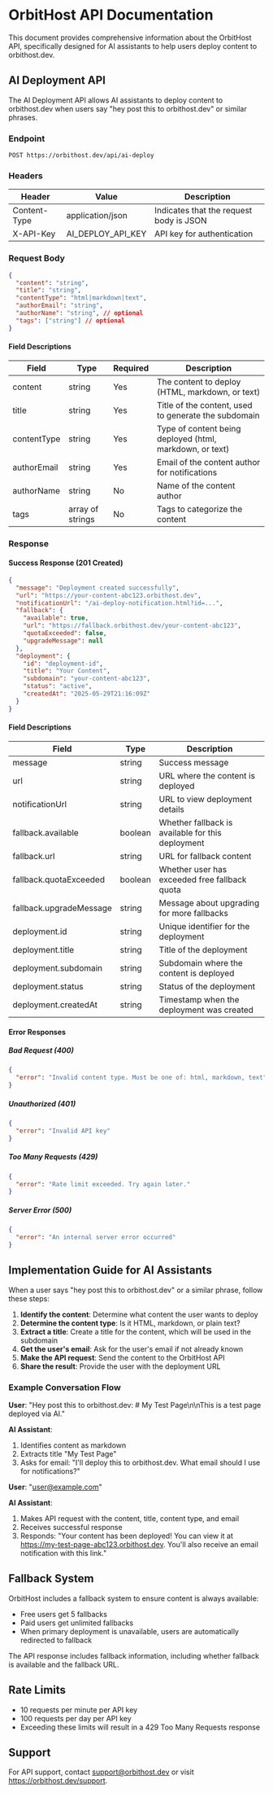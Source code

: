 # OrbitHost API Documentation

This document provides comprehensive information about the OrbitHost API, specifically designed for AI assistants to help users deploy content to orbithost.dev.

## AI Deployment API

The AI Deployment API allows AI assistants to deploy content to orbithost.dev when users say "hey post this to orbithost.dev" or similar phrases.

### Endpoint

```
POST https://orbithost.dev/api/ai-deploy
```

### Headers

| Header | Value | Description |
|--------|-------|-------------|
| Content-Type | application/json | Indicates that the request body is JSON |
| X-API-Key | AI_DEPLOY_API_KEY | API key for authentication |

### Request Body

```json
{
  "content": "string",
  "title": "string",
  "contentType": "html|markdown|text",
  "authorEmail": "string",
  "authorName": "string", // optional
  "tags": ["string"] // optional
}
```

#### Field Descriptions

| Field | Type | Required | Description |
|-------|------|----------|-------------|
| content | string | Yes | The content to deploy (HTML, markdown, or text) |
| title | string | Yes | Title of the content, used to generate the subdomain |
| contentType | string | Yes | Type of content being deployed (html, markdown, or text) |
| authorEmail | string | Yes | Email of the content author for notifications |
| authorName | string | No | Name of the content author |
| tags | array of strings | No | Tags to categorize the content |

### Response

#### Success Response (201 Created)

```json
{
  "message": "Deployment created successfully",
  "url": "https://your-content-abc123.orbithost.dev",
  "notificationUrl": "/ai-deploy-notification.html?id=...",
  "fallback": {
    "available": true,
    "url": "https://fallback.orbithost.dev/your-content-abc123",
    "quotaExceeded": false,
    "upgradeMessage": null
  },
  "deployment": {
    "id": "deployment-id",
    "title": "Your Content",
    "subdomain": "your-content-abc123",
    "status": "active",
    "createdAt": "2025-05-29T21:16:09Z"
  }
}
```

#### Field Descriptions

| Field | Type | Description |
|-------|------|-------------|
| message | string | Success message |
| url | string | URL where the content is deployed |
| notificationUrl | string | URL to view deployment details |
| fallback.available | boolean | Whether fallback is available for this deployment |
| fallback.url | string | URL for fallback content |
| fallback.quotaExceeded | boolean | Whether user has exceeded free fallback quota |
| fallback.upgradeMessage | string | Message about upgrading for more fallbacks |
| deployment.id | string | Unique identifier for the deployment |
| deployment.title | string | Title of the deployment |
| deployment.subdomain | string | Subdomain where the content is deployed |
| deployment.status | string | Status of the deployment |
| deployment.createdAt | string | Timestamp when the deployment was created |

#### Error Responses

##### Bad Request (400)

```json
{
  "error": "Invalid content type. Must be one of: html, markdown, text"
}
```

##### Unauthorized (401)

```json
{
  "error": "Invalid API key"
}
```

##### Too Many Requests (429)

```json
{
  "error": "Rate limit exceeded. Try again later."
}
```

##### Server Error (500)

```json
{
  "error": "An internal server error occurred"
}
```

## Implementation Guide for AI Assistants

When a user says "hey post this to orbithost.dev" or a similar phrase, follow these steps:

1. **Identify the content**: Determine what content the user wants to deploy
2. **Determine the content type**: Is it HTML, markdown, or plain text?
3. **Extract a title**: Create a title for the content, which will be used in the subdomain
4. **Get the user's email**: Ask for the user's email if not already known
5. **Make the API request**: Send the content to the OrbitHost API
6. **Share the result**: Provide the user with the deployment URL

### Example Conversation Flow

**User**: "Hey post this to orbithost.dev: # My Test Page\n\nThis is a test page deployed via AI."

**AI Assistant**:
1. Identifies content as markdown
2. Extracts title "My Test Page"
3. Asks for email: "I'll deploy this to orbithost.dev. What email should I use for notifications?"

**User**: "user@example.com"

**AI Assistant**:
1. Makes API request with the content, title, content type, and email
2. Receives successful response
3. Responds: "Your content has been deployed! You can view it at https://my-test-page-abc123.orbithost.dev. You'll also receive an email notification with this link."

## Fallback System

OrbitHost includes a fallback system to ensure content is always available:

- Free users get 5 fallbacks
- Paid users get unlimited fallbacks
- When primary deployment is unavailable, users are automatically redirected to fallback

The API response includes fallback information, including whether fallback is available and the fallback URL.

## Rate Limits

- 10 requests per minute per API key
- 100 requests per day per API key
- Exceeding these limits will result in a 429 Too Many Requests response

## Support

For API support, contact support@orbithost.dev or visit https://orbithost.dev/support.
